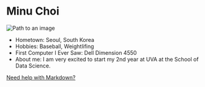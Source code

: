 # Minu Choi

![Path to an image](SDS_Headshot.JPG)

- Hometown: Seoul, South Korea
- Hobbies: Baseball, Weightlifing
- First Computer I Ever Saw: Dell Dimension 4550
- About me: I am very excited to start my 2nd year at UVA at the School of Data Science.

[Need help with Markdown?](https://docs.github.com/en/get-started/writing-on-github/getting-started-with-writing-and-formatting-on-github/basic-writing-and-formatting-syntax)
